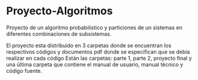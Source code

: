 # Proyecto-Algoritmos
Proyecto de un algoritmo probabilistico y particiones de un sistemas en diferentes combinaciones de subsistemas.

El proyecto esta distribuido en 3 carpetas donde se encuentran los respectivos códigos y documentos pdf donde se especifican que se debía realizar en cada código
Están las carpetas: parte 1, parte 2, proyecto final y una última carpeta que contiene el manual de usuario, manual técnico y código fuente. 
